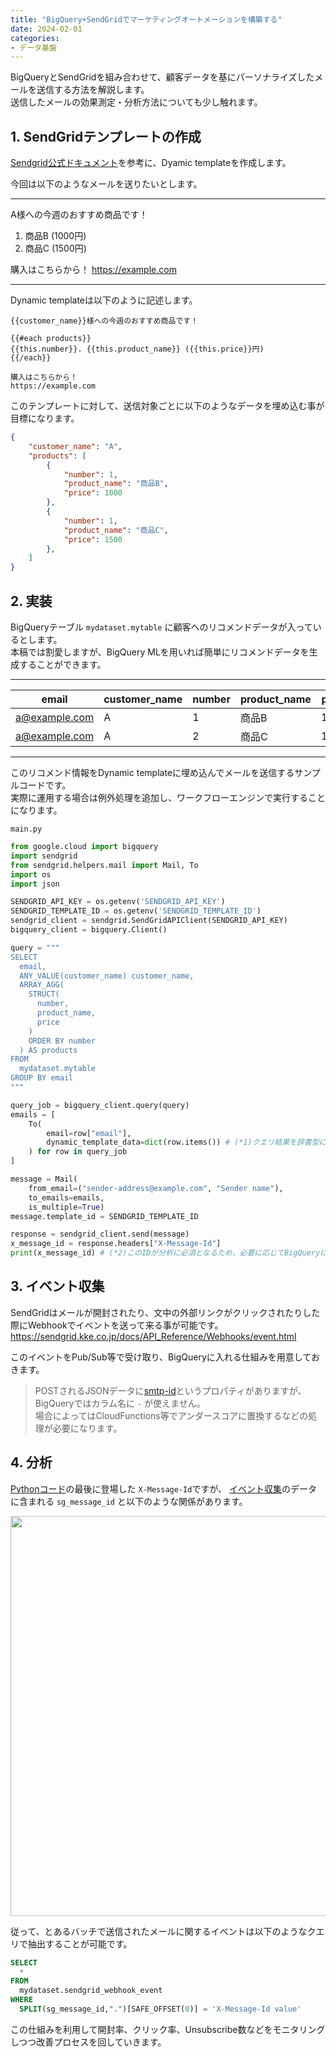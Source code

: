 ```yaml
---
title: "BigQuery+SendGridでマーケティングオートメーションを構築する"
date: 2024-02-01
categories:
- データ基盤
---
```


BigQueryとSendGridを組み合わせて、顧客データを基にパーソナライズしたメールを送信する方法を解説します。  
送信したメールの効果測定・分析方法についても少し触れます。


## 1. SendGridテンプレートの作成

[Sendgrid公式ドキュメント](https://sendgrid.kke.co.jp/docs/Tutorials/A_Transaction_Mail/using_dynamic_templates.html#-Edit)を参考に、Dyamic templateを作成します。

今回は以下のようなメールを送りたいとします。

---
A様への今週のおすすめ商品です！

1. 商品B (1000円)
2. 商品C (1500円)

購入はこちらから！
https://example.com

---

Dynamic templateは以下のように記述します。

```text
{{customer_name}}様への今週のおすすめ商品です！

{{#each products}}
{{this.number}}. {{this.product_name}} ({{this.price}}円)
{{/each}}

購入はこちらから！
https://example.com
```

このテンプレートに対して、送信対象ごとに以下のようなデータを埋め込む事が目標になります。

```json
{
    "customer_name": "A",
    "products": [
        {
            "number": 1,
            "product_name": "商品B",
            "price": 1000
        },
        {
            "number": 1,
            "product_name": "商品C",
            "price": 1500
        },
    ]
}
```

## 2. 実装


BigQueryテーブル `mydataset.mytable` に顧客へのリコメンドデータが入っているとします。  
本稿では割愛しますが、BigQuery MLを用いれば簡単にリコメンドデータを生成することができます。  

---
|email|customer_name|number|product_name|price|
|-|-|-|-|-|
|a@example.com|A|1|商品B|1000|
|a@example.com|A|2|商品C|1500|
---

このリコメンド情報をDynamic templateに埋め込んでメールを送信するサンプルコードです。  
実際に運用する場合は例外処理を追加し、ワークフローエンジンで実行することになります。

`main.py`
```python
from google.cloud import bigquery
import sendgrid
from sendgrid.helpers.mail import Mail, To
import os
import json

SENDGRID_API_KEY = os.getenv('SENDGRID_API_KEY')
SENDGRID_TEMPLATE_ID = os.getenv('SENDGRID_TEMPLATE_ID')
sendgrid_client = sendgrid.SendGridAPIClient(SENDGRID_API_KEY)
bigquery_client = bigquery.Client()

query = """
SELECT
  email,
  ANY_VALUE(customer_name) customer_name,
  ARRAY_AGG(
    STRUCT(
      number,
      product_name,
      price
    )
    ORDER BY number
  ) AS products
FROM
  mydataset.mytable
GROUP BY email
"""

query_job = bigquery_client.query(query)
emails = [
    To(
        email=row["email"],
        dynamic_template_data=dict(row.items()) # (*1)クエリ結果を辞書型にしてDynamic templateに渡す
    ) for row in query_job
]

message = Mail(
    from_email=("sender-address@example.com", "Sender name"),
    to_emails=emails,
    is_multiple=True)
message.template_id = SENDGRID_TEMPLATE_ID

response = sendgrid_client.send(message)
x_message_id = response.headers["X-Message-Id"]
print(x_message_id) # (*2)このIDが分析に必須となるため、必要に応じてBigQueryにINSERTする等の実装を追加する
```

## 3. イベント収集

SendGridはメールが開封されたり、文中の外部リンクがクリックされたりした際にWebhookでイベントを送って来る事が可能です。  
https://sendgrid.kke.co.jp/docs/API_Reference/Webhooks/event.html

このイベントをPub/Sub等で受け取り、BigQueryに入れる仕組みを用意しておきます。

> POSTされるJSONデータに[smtp-id](https://sendgrid.kke.co.jp/docs/API_Reference/Webhooks/event.html#-Event-POST-Example)というプロパティがありますが、BigQueryではカラム名に `-` が使えません。  
場合によってはCloudFunctions等でアンダースコアに置換するなどの処理が必要になります。

## 4. 分析

[Pythonコード](#2-実装)の最後に登場した `X-Message-Id`ですが、 [イベント収集](#3-イベント収集)のデータに含まれる `sg_message_id` と以下のような関係があります。

<img src="https://support.sendgrid.kke.co.jp/hc/article_attachments/4404346672921/MessageID.png" width="640"/>

従って、とあるバッチで送信されたメールに関するイベントは以下のようなクエリで抽出することが可能です。

```sql
SELECT
  *
FROM
  mydataset.sendgrid_webhook_event
WHERE
  SPLIT(sg_message_id,".")[SAFE_OFFSET(0)] = 'X-Message-Id value'
```

この仕組みを利用して開封率、クリック率、Unsubscribe数などをモニタリングしつつ改善プロセスを回していきます。
